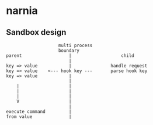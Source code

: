 # narnia


## Sandbox design

                        multi process
                        boundary
    parent                  |                   child
                            |
    key => value            |               handle request
    key => value    <--- hook key ---       parse hook key
    key => value            |
                            |
        |                   |
        |                   |
        |                   |
        V                   |
                            |
    execute command         |
    from value              |

